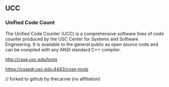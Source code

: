 ## UCC
### Unified Code Count

The Unified Code Counter (UCC) is a comprehensive software lines of code counter produced by the USC Center for Systems and Software Engineering. It is available to the general public as open source code and can be compiled with any ANSI standard C++ compiler.

http://csse.usc.edu/tools

https://cssedr.usc.edu:4443/csse-tools





// forked to github by thecarnie (no affiliation)
